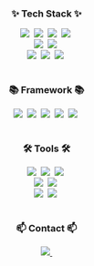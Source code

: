 <!--타이틀 부분-->

<!--내용 부분-->
<h3 align="center">✨ Tech Stack ✨</h3>

<div align="center">
  <img src="https://img.shields.io/badge/python-3776AB?style=for-the-badge&logo=python&logoColor=white" />&nbsp
  <img src="https://img.shields.io/badge/pandas-150458?style=for-the-badge&logo=pandas&logoColor=white" />&nbsp
  <img src="https://img.shields.io/badge/numpy-013243?style=for-the-badge&logo=numpy&logoColor=white" />&nbsp
  <img src="https://img.shields.io/badge/Matplotlib-11557c.svg?style=for-the-badge&logo=Matplotlib&logoColor=white" />&nbsp
</div>

<div align="center">
  <img src="https://img.shields.io/badge/Java-F7DF1E.svg?style=for-the-badge&logo=Java&logoColor=white" />&nbsp
  <img src="https://img.shields.io/badge/cplusplus-00599C?style=for-the-badge&logo=cplusplus&logoColor=white" />&nbsp
</div>

<div align="center">
  <img src="https://img.shields.io/badge/tensorflow-FF6F00?style=for-the-badge&logo=tensorflow&logoColor=white" />&nbsp
  <img src="https://img.shields.io/badge/pytorch-EE4C2C?style=for-the-badge&logo=pytorch&logoColor=white" />&nbsp
  <img src="https://img.shields.io/badge/mysql-4479A1?style=for-the-badge&logo=mysql&logoColor=white" />&nbsp
</div>

<br>

<h3 align="center">📚 Framework 📚</h3>
<div align="center">
  <img src="https://img.shields.io/badge/OpenCV-5C3EE8.svg?style=for-the-badge&logo=OpenCV&logoColor=white" />&nbsp
  <img src="https://img.shields.io/badge/Prophet-0467DF?style=for-the-badge&logo=meta&logoColor=white" />&nbsp
  <img src="https://img.shields.io/badge/Mediapipe-74D3E0.svg?style=for-the-badge&logo=google&logoColor=white" />&nbsp
  <img src="https://img.shields.io/badge/AutoML-FF4154?style=for-the-badge&logo=AutoML&logoColor=white" />&nbsp
  <img src="https://img.shields.io/badge/YOLO-20232a.svg?style=for-the-badge&logo=YOLO&logoColor=white" />&nbsp
</div>

<br>

<h3 align="center">🛠 Tools 🛠</h3>
<div align="center">
  <img src="https://img.shields.io/badge/git-F05032.svg?style=for-the-badge&logo=git&logoColor=white" />&nbsp
  <img src="https://img.shields.io/badge/github-181717.svg?style=for-the-badge&logo=github&logoColor=white" />&nbsp
  <img src="https://img.shields.io/badge/Notion-000000.svg?style=for-the-badge&logo=notion&logoColor=white" />&nbsp
</div>

<div align="center">
  <img src="https://img.shields.io/badge/Docker-2496ED.svg?style=for-the-badge&logo=Docker&logoColor=white" />&nbsp
  <img src="https://img.shields.io/badge/slack-4A154B?style=for-the-badge&logo=slack&logoColor=white" />&nbsp
</div>

<div align="center">
  <img src="https://img.shields.io/badge/pycharm-2C2C32.svg?style=for-the-badge&logo=pycharm&logoColor=white" />&nbsp
  <img src="https://img.shields.io/badge/jupyter-000000?style=for-the-badge&logo=jupyter&logoColor=white" />&nbsp
<!--   <img src="https://img.shields.io/badge/Colab-2C2C32.svg?style=for-the-badge&logo=googlecolab&logoColor=F9AB00" />&nbsp -->
</div>

<br>

<h3 align="center">📫 Contact 📫</h3>
<div align="center">
  <a href="mailto:seeulater1225@naver.com">
    <img
      src="https://img.shields.io/badge/seeulater1225@naver.com-03C75A?style=for-the-badge&logo=naver&logoColor=white"/>&nbsp
  </a>
</div>
